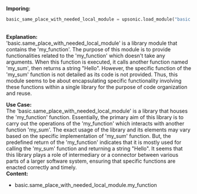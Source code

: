 <b class="custom_code_highlight_green">Imporing:</b><br>
```python
basic_same_place_with_needed_local_module = upsonic.load_module("basic.same_place_with_needed_local_module")
```
<br><b class="custom_code_highlight_green">Explanation:</b><br>'basic.same_place_with_needed_local_module' is a library module that contains the 'my_function'. The purpose of this module is to provide functionalities related to the 'my_function' which doesn't take any arguments. When this function is executed, it calls another function named 'my_sum', then returns a string "Hello". However, the specific function of the 'my_sum' function is not detailed as its code is not provided. Thus, this module seems to be about encapsulating specific functionality involving these functions within a single library for the purpose of code organization and reuse.

<b class="custom_code_highlight_green">Use Case:</b><br>The 'basic.same_place_with_needed_local_module' is a library that houses the 'my_function' function. Essentially, the primary aim of this library is to carry out the operations of the 'my_function' which interacts with another function 'my_sum'. The exact usage of the library and its elements may vary based on the specific implementation of 'my_sum' function. But, the predefined return of the 'my_function' indicates that it is mostly used for calling the 'my_sum' function and returning a string "Hello". It seems that this library plays a role of intermediary or a connector between various parts of a larger software system, ensuring that specific functions are enacted correctly and timely.
<br><b class="custom_code_highlight_green">Content:</b><br>
  - basic.same_place_with_needed_local_module.my_function
